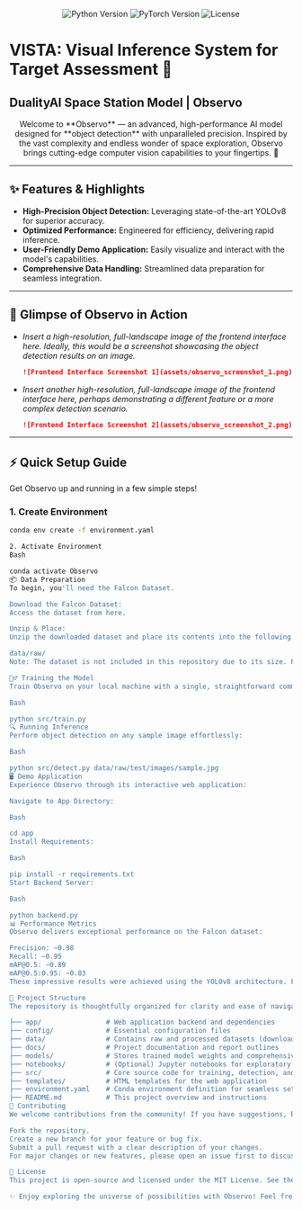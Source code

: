 
<p align="center">
  <img src="https://img.shields.io/badge/Python-3.8%2B-blue?style=for-the-badge&logo=python" alt="Python Version">
  <img src="https://img.shields.io/badge/PyTorch-1.9%2B-orange?style=for-the-badge&logo=pytorch" alt="PyTorch Version">
  <img src="https://img.shields.io/badge/License-MIT-green?style=for-the-badge" alt="License">
</p>

# VISTA: Visual Inference System for Target Assessment 🚀
## DualityAI Space Station Model | Observo

<p align="center">
  Welcome to **Observo** — an advanced, high-performance AI model designed for **object detection** with unparalleled precision. Inspired by the vast complexity and endless wonder of space exploration, Observo brings cutting-edge computer vision capabilities to your fingertips. 🌌
</p>

---

## ✨ Features & Highlights

* **High-Precision Object Detection:** Leveraging state-of-the-art YOLOv8 for superior accuracy.
* **Optimized Performance:** Engineered for efficiency, delivering rapid inference.
* **User-Friendly Demo Application:** Easily visualize and interact with the model's capabilities.
* **Comprehensive Data Handling:** Streamlined data preparation for seamless integration.

---

## 📸 Glimpse of Observo in Action

* *Insert a high-resolution, full-landscape image of the frontend interface here. Ideally, this would be a screenshot showcasing the object detection results on an image.*

    ```markdown
    ![Frontend Interface Screenshot 1](assets/observo_screenshot_1.png)
    ```

* *Insert another high-resolution, full-landscape image of the frontend interface here, perhaps demonstrating a different feature or a more complex detection scenario.*

    ```markdown
    ![Frontend Interface Screenshot 2](assets/observo_screenshot_2.png)
    ```

---

## ⚡️ Quick Setup Guide

Get Observo up and running in a few simple steps!

### 1. Create Environment

```bash
conda env create -f environment.yaml

2. Activate Environment
Bash

conda activate Observo
📦 Data Preparation
To begin, you'll need the Falcon Dataset.

Download the Falcon Dataset:
Access the dataset from here.

Unzip & Place:
Unzip the downloaded dataset and place its contents into the following directory structure:

data/raw/
Note: The dataset is not included in this repository due to its size. Please download it manually using the provided link.

🏋️‍♂️ Training the Model
Train Observo on your local machine with a single, straightforward command:

Bash

python src/train.py
🔍 Running Inference
Perform object detection on any sample image effortlessly:

Bash

python src/detect.py data/raw/test/images/sample.jpg
🖥️ Demo Application
Experience Observo through its interactive web application:

Navigate to App Directory:

Bash

cd app
Install Requirements:

Bash

pip install -r requirements.txt
Start Backend Server:

Bash

python backend.py
📊 Performance Metrics
Observo delivers exceptional performance on the Falcon dataset:

Precision: ~0.98
Recall: ~0.95
mAP@0.5: ~0.89
mAP@0.5:0.95: ~0.83
These impressive results were achieved using the YOLOv8 architecture. For an in-depth analysis, including detailed logs and visualizations, please refer to the models/logs/yolov8_observo/ directory.

📝 Project Structure
The repository is thoughtfully organized for clarity and ease of navigation:

├── app/                # Web application backend and dependencies
├── config/             # Essential configuration files
├── data/               # Contains raw and processed datasets (download raw into data/raw/)
├── docs/               # Project documentation and report outlines
├── models/             # Stores trained model weights and comprehensive logs
├── notebooks/          # (Optional) Jupyter notebooks for exploratory data analysis (EDA)
├── src/                # Core source code for training, detection, and utility functions
├── templates/          # HTML templates for the web application
├── environment.yaml    # Conda environment definition for seamless setup
├── README.md           # This project overview and instructions
🤝 Contributing
We welcome contributions from the community! If you have suggestions, bug reports, or would like to contribute code:

Fork the repository.
Create a new branch for your feature or bug fix.
Submit a pull request with a clear description of your changes.
For major changes or new features, please open an issue first to discuss the proposed modifications.

📄 License
This project is open-source and licensed under the MIT License. See the LICENSE file for more details.

✨ Enjoy exploring the universe of possibilities with Observo! Feel free to ⭐️ the repository, open issues, or contribute to its growth. Your feedback and contributions are highly valued.
